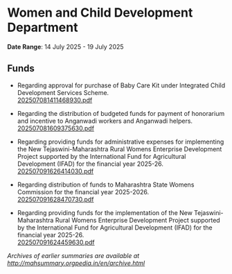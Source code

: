 # Women and Child Development Department

**Date Range**: 14 July 2025 - 19 July 2025


## Funds
- Regarding approval for purchase of Baby Care Kit under Integrated Child Development Services Scheme.\
  [202507081411468930.pdf](https://gr.maharashtra.gov.in/Site/Upload/Government%20Resolutions/English/202507081411468930.pdf)

- Regarding the distribution of budgeted funds for payment of honorarium and incentive  to Anganwadi workers and Anganwadi helpers.\
  [202507081609375630.pdf](https://gr.maharashtra.gov.in/Site/Upload/Government%20Resolutions/English/202507081609375630.pdf)

- Regarding providing funds for administrative expenses for implementing the New Tejaswini-Maharashtra Rural Womens Enterprise Development Project supported by the International Fund for Agricultural Development (IFAD) for the financial year 2025-26.\
  [202507091626414030.pdf](https://gr.maharashtra.gov.in/Site/Upload/Government%20Resolutions/English/202507091626414030.pdf)

- Regarding distribution of funds to Maharashtra State Womens Commission for the financial year 2025-2026.\
  [202507091628470730.pdf](https://gr.maharashtra.gov.in/Site/Upload/Government%20Resolutions/English/202507091628470730.pdf)

- Regarding providing funds for the implementation of the New Tejaswini-Maharashtra Rural Womens Enterprise Development Project supported by the International Fund for Agricultural Development (IFAD) for the financial year 2025-26.\
  [202507091624459630.pdf](https://gr.maharashtra.gov.in/Site/Upload/Government%20Resolutions/English/202507091624459630.pdf)


*Archives of earlier summaries are available at http://mahsummary.orgpedia.in/en/archive.html*